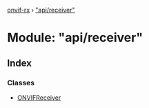 [onvif-rx](../README.md) › ["api/receiver"](_api_receiver_.md)

# Module: "api/receiver"

## Index

### Classes

* [ONVIFReceiver](../classes/_api_receiver_.onvifreceiver.md)

